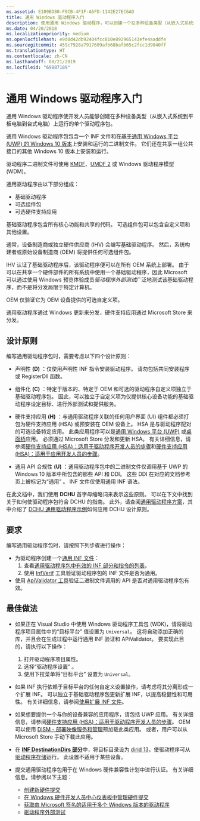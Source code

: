 ```yaml
---
ms.assetid: E109BD80-F9CB-4F1F-A6FD-1142E27EC6AD
title: 通用 Windows 驱动程序入门
description: 使用通用 Windows 驱动程序，可以创建一个在多种设备类型（从嵌入式系统到平板电脑和电脑）上运行的驱动程序。
ms.date: 04/20/2018
ms.localizationpriority: medium
ms.openlocfilehash: e9d0d42db92404fcc810e892965143efe4aaddfe
ms.sourcegitcommit: 459c7928a7917609afb68bafb65c2fcc1d9040ff
ms.translationtype: HT
ms.contentlocale: zh-CN
ms.lasthandoff: 08/21/2019
ms.locfileid: "69887189"
---
```

# <a name="getting-started-with-universal-windows-drivers"></a>通用 Windows 驱动程序入门

通用 Windows 驱动程序使开发人员能够创建在多种设备类型（从嵌入式系统到平板电脑到台式电脑）上运行的单个驱动程序包。

通用 Windows 驱动程序包包含一个 INF 文件和在[基于通用 Windows 平台 (UWP) 的 Windows 10 版本](windows-10-editions-for-universal-drivers.md)上安装和运行的二进制文件。 它们还在共享一组公共接口的其他 Windows 10 版本上安装和运行。

驱动程序二进制文件可使用 [KMDF](../wdf/index.md)、[UMDF 2](../wdf/getting-started-with-umdf-version-2.md) 或 Windows 驱动程序模型 (WDM)。

通用驱动程序由以下部分组成：
- 基础驱动程序 
- 可选组件包 
- 可选硬件支持应用 

基础驱动程序包含所有核心功能和共享的代码。 可选组件包可以包含自定义项和其他设置。

通常，设备制造商或独立硬件供应商 (IHV) 会编写基础驱动程序。 然后，系统构建者或原始设备制造商 (OEM) 将提供任何可选组件包。

IHV 认证了基础驱动程序后，该驱动程序便可以在所有 OEM 系统上部署。 由于可以在共享一个硬件部件的所有系统中使用一个基础驱动程序，因此 Microsoft 可以通过使用 Windows 预览体验成员*驱动程序外部测试*广泛地测试该基础驱动程序，而不是将分发局限于特定计算机。

OEM 仅验证它为 OEM 设备提供的可选自定义项。

通用驱动程序通过 Windows 更新来分发，硬件支持应用通过 Microsoft Store 来分发。

## <a name="design-principles"></a>设计原则

编写通用驱动程序包时，需要考虑以下四个设计原则：

* 声明性 **(D)** ：仅使用声明性 INF 指令安装驱动程序。 请勿包括共同安装程序或 RegisterDll 函数。

* 组件化 **(C)** ：特定于版本的、特定于 OEM 和可选的驱动程序自定义项独立于基础驱动程序包。 因此，可以独立于自定义项为仅提供核心设备功能的基础驱动程序设定目标、进行外部测试和提供服务。

* 硬件支持应用 **(H)** ：与通用驱动程序关联的任何用户界面 (UI) 组件都必须打包为硬件支持应用 (HSA) 或预安装在 OEM 设备上。  HSA 是与驱动程序配对的可选设备特定应用。 此类应用程序可以是[通用 Windows 平台 (UWP)](https://docs.microsoft.com/windows/uwp/get-started/universal-application-platform-guide) 或[桌面桥](https://docs.microsoft.com/windows/uwp/porting/desktop-to-uwp-root)应用。  必须通过 Microsoft Store 分发和更新 HSA。  有关详细信息，请参阅[硬件支持应用 (HSA)：适用于驱动程序开发人员的步骤](../devapps/hardware-support-app--hsa--steps-for-driver-developers.md)和[硬件支持应用 (HSA)：适用于应用开发人员的步骤](../devapps/hardware-support-app--hsa--steps-for-app-developers.md)。

* 通用 API 合规性 **(U)** ：通用驱动程序包中的二进制文件仅调用基于 UWP 的 Windows 10 版本中所包含的那些 API 和 DDI。 这些 DDI 在对应的文档参考页上被标记为“通用”  。 INF 文件仅使用通用 INF 语法。

在此文档中，我们使用 **DCHU** 首字母缩略词来表示这些原则。 可以在下文中找到关于如何使驱动程序包符合 DCHU 的指南。
此外，请查阅[通用驱动程序方案](universal-driver-scenarios.md)，其中介绍了 [DCHU 通用驱动程序示例](https://github.com/Microsoft/Windows-driver-samples/tree/master/general/DCHU)如何应用 DCHU 设计原则。

## <a name="requirements"></a>要求

编写通用驱动程序包时，请按照下列步骤进行操作：

*  为驱动程序创建一个[通用 INF 文件](../install/using-an-extension-inf-file.md)：
    1.  查看[通用驱动程序包中有效的 INF 部分和指令的列表](../install/using-a-universal-inf-file.md#which-inf-sections-are-invalid-in-a-universal-inf-file)。
    2.  使用 [InfVerif](../devtest/infverif.md) 工具验证驱动程序包的 INF 文件是否为通用。
*  使用 [ApiValidator 工具](validating-universal-drivers.md)验证二进制文件调用的 API 是否对通用驱动程序包有效。

## <a name="best-practices"></a>最佳做法

*  如果正在 Visual Studio 中使用 Windows 驱动程序工具包 (WDK)，请将驱动程序项目属性中的“目标平台”  值设置为 `Universal`。  这将自动添加正确的库，并且会在生成过程中运行通用 INF 验证和 APiValidator。  要实现此目的，请执行以下操作：

    1. 打开驱动程序项目属性。
    2. 选择“驱动程序设置”  。
    3. 使用下拉菜单将“目标平台”  设置为 `Universal`。
    
*  如果 INF 执行依赖于目标平台的任何自定义设置操作，请考虑将其分离形成一个扩展 INF。 可以独立于基础驱动程序包更新扩展 INF，以提高稳健性和可用性。 有关详细信息，请参阅[使用扩展 INF 文件](../install/using-an-extension-inf-file.md)。
*  如果想要提供一个与你的设备兼容的应用程序，请包括 UWP 应用。 有关详细信息，请参阅[硬件支持应用 (HSA)：适用于驱动程序开发人员的步骤](../devapps/hardware-support-app--hsa--steps-for-driver-developers.md)。  OEM 可以使用 [DISM - 部署映像服务和管理](https://docs.microsoft.com/windows-hardware/manufacture/desktop/dism---deployment-image-servicing-and-management-technical-reference-for-windows)预加载此类应用。 或者，用户可以从 Microsoft Store 手动下载此应用。
*  在 [**INF DestinationDirs 部分**](../install/inf-destinationdirs-section.md)中，将目标目录设为 [dirid 13](../install/using-dirids.md)，使驱动程序可从[驱动程序存储](https://docs.microsoft.com/en-us/windows-hardware/drivers/install/driver-store)运行。 此设置不适用于某些设备。
*  提交通用驱动程序包用于在 Windows 硬件兼容性计划中进行认证。 有关详细信息，请参阅以下主题：

   *  [创建新硬件提交](../dashboard/create-a-new-hardware-submission.md)
   *  [在 Windows 硬件开发人员中心仪表板中管理硬件提交](../dashboard/manage-your-hardware-submissions.md)
   *  [获取由 Microsoft 签名的适用于多个 Windows 版本的驱动程序](../dashboard/get-drivers-signed-by-microsoft-for-multiple-windows-versions.md)
   *  [驱动程序外部测试](../dashboard/driver-flighting.md)
